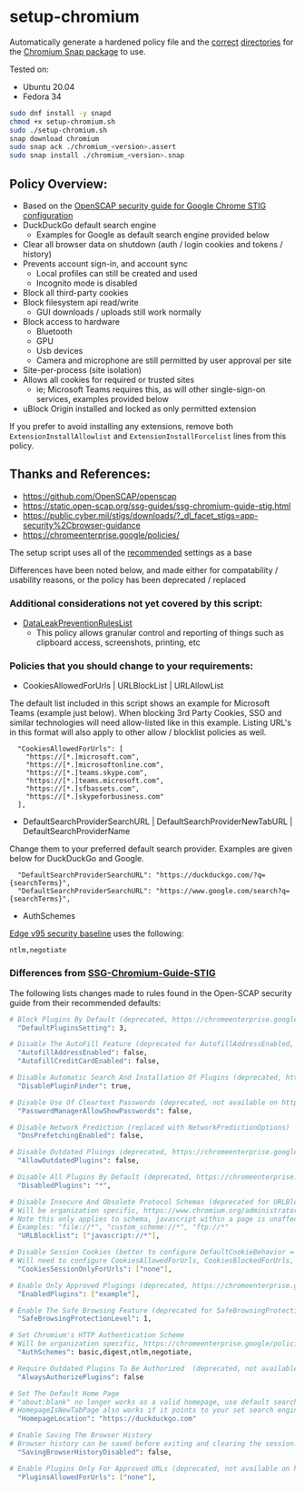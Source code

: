 # setup-chromium

Automatically generate a hardened policy file and the [correct](https://bugs.launchpad.net/ubuntu/+source/chromium-browser/+bug/1714244) [directories](https://forum.snapcraft.io/t/auto-connecting-the-system-files-interface-for-the-chromium-snap/20245) for the [Chromium Snap package](https://snapcraft.io/chromium) to use.

Tested on: 
* Ubuntu 20.04 
* Fedora 34

```bash
sudo dnf install -y snapd
chmod +x setup-chromium.sh
sudo ./setup-chromium.sh
snap download chromium
sudo snap ack ./chromium_<version>.assert
sudo snap install ./chromium_<version>.snap
```

## Policy Overview:
* Based on the [OpenSCAP security guide for Google Chrome STIG configuration](https://static.open-scap.org/ssg-guides/ssg-chromium-guide-stig.html)
* DuckDuckGo default search engine
  - Examples for Google as default search engine provided below
* Clear all browser data on shutdown (auth / login cookies and tokens / history)
* Prevents account sign-in, and account sync
  - Local profiles can still be created and used
  - Incognito mode is disabled
* Block all third-party cookies
* Block filesystem api read/write
  - GUI downloads / uploads still work normally
* Block access to hardware
  - Bluetooth
  - GPU
  - Usb devices 
  - Camera and microphone are still permitted by user approval per site
* Site-per-process (site isolation)
* Allows all cookies for required or trusted sites 
  - ie; Microsoft Teams requires this, as will other single-sign-on services, examples provided below
* uBlock Origin installed and locked as only permitted extension

If you prefer to avoid installing any extensions, remove both `ExtensionInstallAllowlist` and `ExtensionInstallForcelist` lines from this policy.

## Thanks and References:

* https://github.com/OpenSCAP/openscap
* https://static.open-scap.org/ssg-guides/ssg-chromium-guide-stig.html
* https://public.cyber.mil/stigs/downloads/?_dl_facet_stigs=app-security%2Cbrowser-guidance
* https://chromeenterprise.google/policies/

The setup script uses all of the [recommended](https://static.open-scap.org/ssg-guides/ssg-chromium-guide-stig.html) settings as a base

Differences have been noted below, and made either for compatability / usability reasons, or the policy has been deprecated / replaced

### Additional considerations not yet covered by this script:

* [DataLeakPreventionRulesList](https://chromeenterprise.google/policies/#DataLeakPreventionRulesList)
  - This policy allows granular control and reporting of things such as clipboard access, screenshots, printing, etc

### Policies that you should change to your requirements:

* CookiesAllowedForUrls | URLBlockList | URLAllowList

The default list included in this script shows an example for Microsoft Teams (example just below). When blocking 3rd Party Cookies, SSO and similar technologies will need allow-listed like in this example. Listing URL's in this format will also apply to other allow / blocklist policies as well.
```
  "CookiesAllowedForUrls": [
    "https://[*.]microsoft.com",
    "https://[*.]microsoftonline.com",
    "https://[*.]teams.skype.com",
    "https://[*.]teams.microsoft.com",
    "https://[*.]sfbassets.com",
    "https://[*.]skypeforbusiness.com"
  ],
```

* DefaultSearchProviderSearchURL | DefaultSearchProviderNewTabURL | DefaultSearchProviderName

Change them to your preferred default search provider. Examples are given below for DuckDuckGo and Google.

```
  "DefaultSearchProviderSearchURL": "https://duckduckgo.com/?q={searchTerms}",
  "DefaultSearchProviderSearchURL": "https://www.google.com/search?q={searchTerms}",
```

* AuthSchemes

[Edge v95 security baseline](https://www.microsoft.com/en-us/download/details.aspx?id=55319) uses the following:

```
ntlm,negotiate
```

### Differences from [SSG-Chromium-Guide-STIG](https://static.open-scap.org/ssg-guides/ssg-chromium-guide-stig.html)

The following lists changes made to rules found in the Open-SCAP security guide from their recommended defaults:

```sh
# Block Plugins By Default (deprecated, https://chromeenterprise.google/policies/#DefaultPluginsSetting)
  "DefaultPluginsSetting": 3,

# Disable The AutoFill Feature (deprecated for AutofillAddressEnabled, AutofillCreditCardEnabled)
  "AutofillAddressEnabled": false,
  "AutofillCreditCardEnabled": false,

# Disable Automatic Search And Installation Of Plugins (deprecated, https://chromeenterprise.google/policies/#DisablePluginFinder)
  "DisablePluginFinder": true,

# Disable Use Of Cleartext Passwords (deprecated, not available on https://chromeenterprise.google/policies/)
  "PasswordManagerAllowShowPasswords": false,

# Disable Network Prediction (replaced with NetworkPredictionOptions)
  "DnsPrefetchingEnabled": false,

# Disable Outdated Pluings (deprecated, https://chromeenterprise.google/policies/#AllowOutdatedPlugins)
  "AllowOutdatedPlugins": false,

# Disable All Plugins By Default (deprecated, https://chromeenterprise.google/policies/#DisabledPlugins)
  "DisabledPlugins": "*",

# Disable Insecure And Obsolete Protocol Schemas (deprecated for URLBlocklist)
# Will be organization specific, https://www.chromium.org/administrators/url-blocklist-filter-format
# Note this only applies to schema, javascript within a page is unaffected by the given setting https://chromeenterprise.google/policies/?policy=URLBlocklist
# Examples: "file://*", "custom_scheme://*", "ftp://*"
  "URLBlocklist": ["javascript://*"],

# Disable Session Cookies (better to configure DefaultCookieBehavior = 4)
# Will need to configure CookiesAllowedForUrls, CookiesBlockedForUrls, RestoreOnStartup
  "CookiesSessionOnlyForUrls": ["none"],

# Enable Only Approved Plugings (deprecated, https://chromeenterprise.google/policies/#EnabledPlugins)
  "EnabledPlugins": ["example"],

# Enable The Safe Browsing Feature (deprecated for SafeBrowsingProtectionLevel)
  "SafeBrowsingProtectionLevel": 1,

# Set Chromium's HTTP Authentication Scheme
# Will be organization specific, https://chromeenterprise.google/policies/#AuthSchemes
  "AuthSchemes": basic,digest,ntlm,negotiate,

# Require Outdated Plugins To Be Authorized  (deprecated, not available on https://chromeenterprise.google/policies/)
  "AlwaysAuthorizePlugins": false

# Set The Default Home Page
# "about:blank" no longer works as a valid homepage, use default search provider URL instead.
# HomepageIsNewTabPage also works if it points to your set search engine.
  "HomepageLocation": "https://duckduckgo.com"

# Enable Saving The Browser History
# Browser history can be saved before exiting and clearing the session. Setting this to `true` will disable browser history completely.
  "SavingBrowserHistoryDisabled": false,

# Enable Plugins Only For Approved URLs (deprecated, not available on https://chromeenterprise.google/policies/)
  "PluginsAllowedForUrls": ["none"],
```

